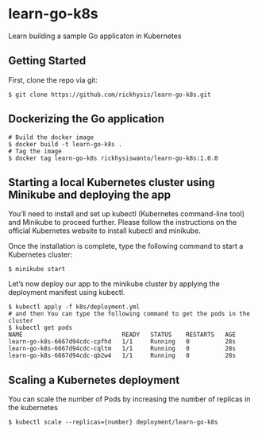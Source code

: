 # learn-go-k8s 
Learn building a sample Go applicaton in Kubernetes

## Getting Started
First, clone the repo via git:
```
$ git clone https://github.com/rickhysis/learn-go-k8s.git
```

## Dockerizing the Go application
```
# Build the docker image
$ docker build -t learn-go-k8s .
# Tag the image
$ docker tag learn-go-k8s rickhysiswanto/learn-go-k8s:1.0.0
```

## Starting a local Kubernetes cluster using Minikube and deploying the app
You’ll need to install and set up kubectl (Kubernetes command-line tool) and Minikube to proceed further. Please follow the instructions on the official Kubernetes website to install kubectl and minikube.

Once the installation is complete, type the following command to start a Kubernetes cluster:
```
$ minikube start
```

Let’s now deploy our app to the minikube cluster by applying the deployment manifest using kubectl.
```
$ kubectl apply -f k8s/deployment.yml
# and then You can type the following command to get the pods in the cluster
$ kubectl get pods
NAME                            READY   STATUS    RESTARTS   AGE
learn-go-k8s-6667d94cdc-cpfhd   1/1     Running   0          28s
learn-go-k8s-6667d94cdc-cqltm   1/1     Running   0          28s
learn-go-k8s-6667d94cdc-qb2w4   1/1     Running   0          28s
```

## Scaling a Kubernetes deployment
You can scale the number of Pods by increasing the number of replicas in the kubernetes 
```
$ kubectl scale --replicas={number} deployment/learn-go-k8s
```